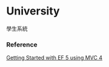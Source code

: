 # University

學生系統

### Reference
[Getting Started with EF 5 using MVC 4](https://learn.microsoft.com/en-us/aspnet/mvc/overview/older-versions/getting-started-with-ef-5-using-mvc-4/)
